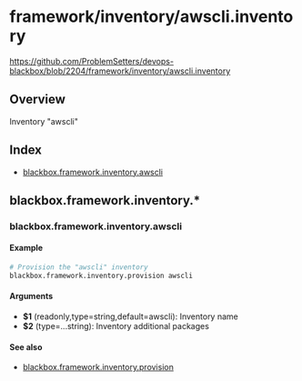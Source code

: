 # framework/inventory/awscli.inventory

https://github.com/ProblemSetters/devops-blackbox/blob/2204/framework/inventory/awscli.inventory

## Overview

Inventory "awscli"

## Index

* [blackbox.framework.inventory.awscli](#blackboxframeworkinventoryawscli)

## blackbox.framework.inventory.*

### blackbox.framework.inventory.awscli

#### Example

```bash
# Provision the "awscli" inventory
blackbox.framework.inventory.provision awscli
```

#### Arguments

* **$1** (readonly,type=string,default=awscli): Inventory name
* **$2** (type=...string): Inventory additional packages

#### See also

* [blackbox.framework.inventory.provision](#blackboxframeworkinventoryprovision)


